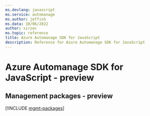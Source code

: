 ```yaml
---
ms.devlang: javascript
ms.service: automanage
ms.author: jeffish
ms.data: 10/06/2022
author: xirzec
ms.topic: reference
title: Azure Automanage SDK for JavaScript
description: Reference for Azure Automanage SDK for JavaScript
---
```

# Azure Automanage SDK for JavaScript - preview

## Management packages - preview
[!INCLUDE [mgmt-packages](automanage-mgmt-index.md)]
